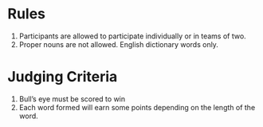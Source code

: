 <!-- TITLE: Bullseye -->
<!-- SUBTITLE: Crossword with a twist! Find words using the given letters to earn points. Do you have what it takes to score a bullseye? -->

# Rules
1.  Participants are allowed to participate individually or in teams of two.
2.  Proper nouns are not allowed. English dictionary words only.
# Judging Criteria
1.  Bull’s eye must be scored to win
2.  Each word formed will earn some points depending on the length of the word.
